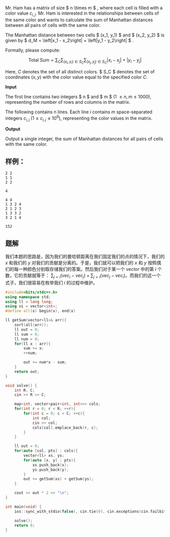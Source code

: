 Mr. Ham has a matrix of size $ n \times m $  , where each cell is filled with a color value $c_{i,j}$. Mr. Ham is interested in the relationships between cells of the same color and wants to calculate the sum of Manhattan distances between all pairs of cells with the same color.

The Manhattan distance between two cells $ (x_1, y_1) $  and $ (x_2, y_2) $  is given by $ d_M = \left|x_1 - x_2\right| + \left|y_1 - y_2\right| $  .

Formally, please compute:

$$
\text{Total Sum} = \sum_C \sum_{(x_i, y_i) \in S_C} \sum_{(x_j, y_j)\in S_C} \left|x_i-x_j\right|+\left|y_i-y_j\right|
$$

Here, $C$ denotes the set of all distinct colors. $ S_C $  denotes the set of coordinates $(x, y)$  with the color value equal to the specified color $C$.

**Input**

The first line contains two integers $ n $  and $ m $  (1 $\leq n, m \leq 1000$), representing the number of rows and columns in the matrix.

The following contains n lines. Each line $i$ contains $m$ space-separated integers $c_{i,j}$ ($1 \leq c_{i,j} \leq 10^9$), representing the color values in the matrix.

**Output**

Output a single integer, the sum of Manhattan distances for all pairs of cells with the same color.

## 样例：
```
2 2
1 1
2 2
```

```
4
```

```
4 4
1 3 2 4
2 1 2 3
1 3 3 2
3 2 1 4
```

```
152
```

## 题解
我们本题的思路是，因为我们的曼哈顿距离在我们固定我们的点的情况下，我们的 $x$ 和我们的 $y$ 对我们的贡献是分离的。于是，我们就可以把我们的 $x$ 和 $y$ 按照偶们的每一种颜色分别取存储我们的答案。然后我们对于某一个 $vector$ 中的第 $i$ 个数，它的贡献就等于：
$\sum_{j<i}(vec_{i}-vec_{j})+\sum_{j>i}(vec_{j}-vec_{i})$。而我们的这一个式子，我们很容易在枚举我们 $i$ 的过程中维护。

```cpp
#include<bits/stdc++.h>
using namespace std;
using ll = long long;
using vi = vector<int>;
#define all(x) begin(x), end(x)

ll getSum(vector<ll>& arr){
    sort(all(arr));
    ll out = 0;
    ll sum = 0;
    ll num = 0;
    for(ll x : arr){
        sum += x;
        ++num;

        out += num*x - sum;
    }
    return out;
}

void solve() {
    int R, C;
    cin >> R >> C;

    map<int, vector<pair<int, int>>> cols;
    for(int r = 0; r < R; ++r){
        for(int c = 0; c < C; ++c){
            int col;
            cin >> col;
            cols[col].emplace_back(r, c);
        }
    }

    ll out = 0;
    for(auto [col, pts] : cols){
        vector<ll> xs, ys;
        for(auto [x, y] : pts){
            xs.push_back(x);
            ys.push_back(y);
        }
        out += getSum(xs) + getSum(ys);
    }

    cout << out * 2 << "\n";
}

int main(void) {
    ios::sync_with_stdio(false), cin.tie(0), cin.exceptions(cin.failbit);

    solve();
    return 0;
}
```